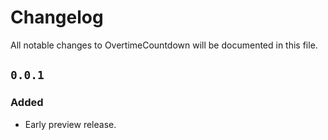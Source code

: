 # Changelog

All notable changes to OvertimeCountdown will be documented in this file.

## `0.0.1`
### Added
- Early preview release.
